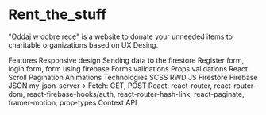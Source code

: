 # Rent_the_stuff
"Oddaj w dobre ręce" is a website to donate your unneeded items to charitable organizations based on UX Desing.

Features
Responsive design
Sending data to the firestore
Register form, login form, form using firebase
Forms validations
Props validations
React Scroll
Pagination
Animations
Technologies
SCSS
RWD
JS
Firestore
Firebase
JSON my-json-server->
Fetch: GET, POST
React: react-router, react-router-dom, react-firebase-hooks/auth, react-router-hash-link, react-paginate, framer-motion, prop-types
Context API